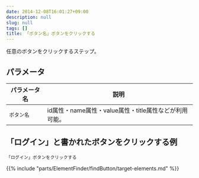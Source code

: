 ```yaml
---
date: 2014-12-08T16:01:27+09:00
description: null
slug: null
tags: []
title: 「ボタン名」ボタンをクリックする
---
```


任意のボタンをクリックするステップ。

## パラメータ

パラメータ名 | 説明
------|---------
`ボタン名` | id属性・name属性・value属性・title属性などが利用可能。


## 「ログイン」と書かれたボタンをクリックする例

```
「ログイン」ボタンをクリックする
```

{{% include "parts/ElementFinder/findButton/target-elements.md" %}}
